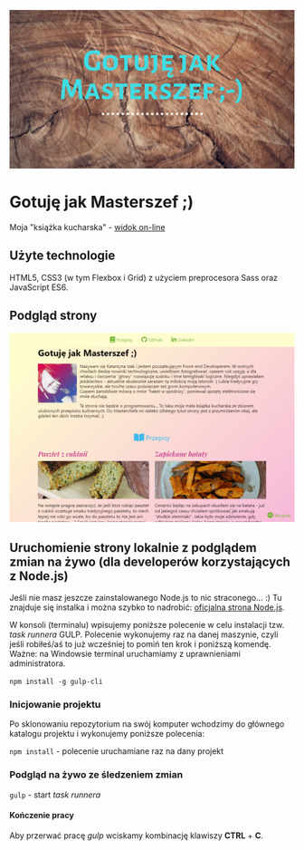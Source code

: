![cover](https://raw.githubusercontent.com/kasiaizak/masterszef/master/src/assets/img/cover.png)

# Gotuję jak Masterszef ;)

Moja "książka kucharska" - [widok on-line](https://kasiaizak.github.io/masterszef/)

## Użyte technologie

HTML5, CSS3 (w tym Flexbox i Grid) z użyciem preprocesora Sass oraz JavaScript ES6.

## Podgląd strony

![Screenshot](https://raw.githubusercontent.com/kasiaizak/masterszef/master/github/screenshot.png)

## Uruchomienie strony lokalnie z podglądem zmian na żywo (dla developerów korzystających z Node.js)

Jeśli nie masz jeszcze zainstalowanego Node.js to nic straconego... :) Tu znajduje się instalka i można szybko to nadrobić: [oficjalna strona Node.js](https://nodejs.org/en/).

W konsoli (terminalu) wpisujemy poniższe polecenie w celu instalacji tzw. *task runnera* GULP. Polecenie wykonujemy raz na danej maszynie, czyli jeśli robiłeś/aś to już wcześniej to pomiń ten krok i poniższą komendę. Ważne: na Windowsie terminal uruchamiamy z uprawnieniami administratora.

`npm install -g gulp-cli`

### Inicjowanie projektu

Po sklonowaniu repozytorium na swój komputer wchodzimy do głównego katalogu projektu i wykonujemy poniższe polecenia:

`npm install` - polecenie uruchamiane raz na dany projekt

### Podgląd na żywo ze śledzeniem zmian

`gulp` - start *task runnera*

#### Kończenie pracy

Aby przerwać pracę *gulp* wciskamy kombinację klawiszy **CTRL** + **C**.
